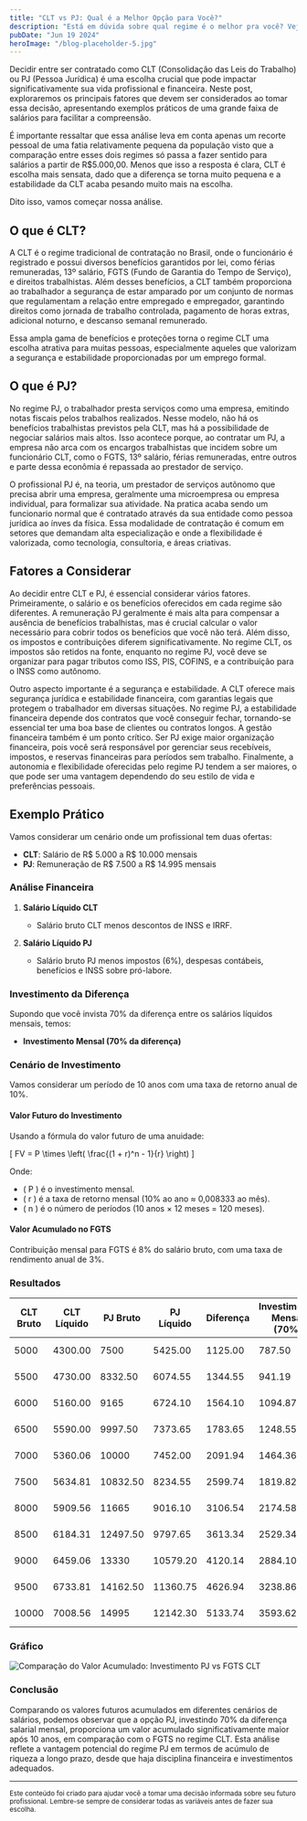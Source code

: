 ```yaml
---
title: "CLT vs PJ: Qual é a Melhor Opção para Você?"
description: "Está em dúvida sobre qual regime é o melhor pra você? Veja alguns detalhes escondidos que talvez não esteja levando em conta."
pubDate: "Jun 19 2024"
heroImage: "/blog-placeholder-5.jpg"
---
```


Decidir entre ser contratado como CLT (Consolidação das Leis do Trabalho) ou PJ (Pessoa Jurídica) é uma escolha crucial que pode impactar significativamente sua vida profissional e financeira. Neste post, exploraremos os principais fatores que devem ser considerados ao tomar essa decisão, apresentando exemplos práticos de uma grande faixa de salários para facilitar a compreensão.

É importante ressaltar que essa análise leva em conta apenas um recorte pessoal de uma fatia relativamente pequena da população visto que a comparação entre esses dois regimes só passa a fazer sentido para salários a partir de R$5.000,00. Menos que isso a resposta é clara, CLT é escolha mais sensata, dado que a diferença se torna muito pequena e a estabilidade da CLT acaba pesando muito mais na escolha.

Dito isso, vamos começar nossa análise.

## O que é CLT?

A CLT é o regime tradicional de contratação no Brasil, onde o funcionário é registrado e possui diversos benefícios garantidos por lei, como férias remuneradas, 13º salário, FGTS (Fundo de Garantia do Tempo de Serviço), e direitos trabalhistas. Além desses benefícios, a CLT também proporciona ao trabalhador a segurança de estar amparado por um conjunto de normas que regulamentam a relação entre empregado e empregador, garantindo direitos como jornada de trabalho controlada, pagamento de horas extras, adicional noturno, e descanso semanal remunerado.

Essa ampla gama de benefícios e proteções torna o regime CLT uma escolha atrativa para muitas pessoas, especialmente aqueles que valorizam a segurança e estabilidade proporcionadas por um emprego formal.

## O que é PJ?

No regime PJ, o trabalhador presta serviços como uma empresa, emitindo notas fiscais pelos trabalhos realizados. Nesse modelo, não há os benefícios trabalhistas previstos pela CLT, mas há a possibilidade de negociar salários mais altos. Isso acontece porque, ao contratar um PJ, a empresa não arca com os encargos trabalhistas que incidem sobre um funcionário CLT, como o FGTS, 13º salário, férias remuneradas, entre outros e parte dessa econômia é repassada ao prestador de serviço.

O profissional PJ é, na teoria, um prestador de serviços autônomo que precisa abrir uma empresa, geralmente uma microempresa ou empresa individual, para formalizar sua atividade. Na pratica acaba sendo um funcionario normal que é contratado através da sua entidade como pessoa jurídica ao ínves da física. Essa modalidade de contratação é comum em setores que demandam alta especialização e onde a flexibilidade é valorizada, como tecnologia, consultoria, e áreas criativas.

## Fatores a Considerar

Ao decidir entre CLT e PJ, é essencial considerar vários fatores. Primeiramente, o salário e os benefícios oferecidos em cada regime são diferentes. A remuneração PJ geralmente é mais alta para compensar a ausência de benefícios trabalhistas, mas é crucial calcular o valor necessário para cobrir todos os benefícios que você não terá. Além disso, os impostos e contribuições diferem significativamente. No regime CLT, os impostos são retidos na fonte, enquanto no regime PJ, você deve se organizar para pagar tributos como ISS, PIS, COFINS, e a contribuição para o INSS como autônomo.

Outro aspecto importante é a segurança e estabilidade. A CLT oferece mais segurança jurídica e estabilidade financeira, com garantias legais que protegem o trabalhador em diversas situações. No regime PJ, a estabilidade financeira depende dos contratos que você conseguir fechar, tornando-se essencial ter uma boa base de clientes ou contratos longos. A gestão financeira também é um ponto crítico. Ser PJ exige maior organização financeira, pois você será responsável por gerenciar seus recebíveis, impostos, e reservas financeiras para períodos sem trabalho. Finalmente, a autonomia e flexibilidade oferecidas pelo regime PJ tendem a ser maiores, o que pode ser uma vantagem dependendo do seu estilo de vida e preferências pessoais.

## Exemplo Prático

Vamos considerar um cenário onde um profissional tem duas ofertas:

- **CLT**: Salário de R$ 5.000 a R$ 10.000 mensais
- **PJ**: Remuneração de R$ 7.500 a R$ 14.995 mensais

### Análise Financeira

1. **Salário Líquido CLT**

   - Salário bruto CLT menos descontos de INSS e IRRF.

2. **Salário Líquido PJ**
   - Salário bruto PJ menos impostos (6%), despesas contábeis, benefícios e INSS sobre pró-labore.

### Investimento da Diferença

Supondo que você invista 70% da diferença entre os salários líquidos mensais, temos:

- **Investimento Mensal (70% da diferença)**

### Cenário de Investimento

Vamos considerar um período de 10 anos com uma taxa de retorno anual de 10%.

#### Valor Futuro do Investimento

Usando a fórmula do valor futuro de uma anuidade:

\[ FV = P \times \left( \frac{(1 + r)^n - 1}{r} \right) \]

Onde:

- \( P \) é o investimento mensal.
- \( r \) é a taxa de retorno mensal (10% ao ano ≈ 0,008333 ao mês).
- \( n \) é o número de períodos (10 anos × 12 meses = 120 meses).

#### Valor Acumulado no FGTS

Contribuição mensal para FGTS é 8% do salário bruto, com uma taxa de rendimento anual de 3%.

### Resultados

| CLT Bruto | CLT Líquido | PJ Bruto | PJ Líquido | Diferença | Investimento Mensal (70%) | Valor Futuro (10 anos) | Valor Acumulado no FGTS |
| --------- | ----------- | -------- | ---------- | --------- | ------------------------- | ---------------------- | ----------------------- |
| 5000      | 4300.00     | 7500     | 5425.00    | 1125.00   | 787.50                    | R$ 155.469,29          | R$ 57.490,00            |
| 5500      | 4730.00     | 8332.50  | 6074.55    | 1344.55   | 941.19                    | R$ 185.847,64          | R$ 63.210,00            |
| 6000      | 5160.00     | 9165     | 6724.10    | 1564.10   | 1094.87                   | R$ 216.225,99          | R$ 68.988,00            |
| 6500      | 5590.00     | 9997.50  | 7373.65    | 1783.65   | 1248.55                   | R$ 246.604,34          | R$ 74.768,00            |
| 7000      | 5360.06     | 10000    | 7452.00    | 2091.94   | 1464.36                   | R$ 288.949,08          | R$ 80.455,48            |
| 7500      | 5634.81     | 10832.50 | 8234.55    | 2599.74   | 1819.82                   | R$ 359.072,58          | R$ 86.160,52            |
| 8000      | 5909.56     | 11665    | 9016.10    | 3106.54   | 2174.58                   | R$ 429.146,94          | R$ 91.865,55            |
| 8500      | 6184.31     | 12497.50 | 9797.65    | 3613.34   | 2529.34                   | R$ 499.221,31          | R$ 97.570,59            |
| 9000      | 6459.06     | 13330    | 10579.20   | 4120.14   | 2884.10                   | R$ 569.295,67          | R$ 103.275,62           |
| 9500      | 6733.81     | 14162.50 | 11360.75   | 4626.94   | 3238.86                   | R$ 639.370,04          | R$ 108.980,66           |
| 10000     | 7008.56     | 14995    | 12142.30   | 5133.74   | 3593.62                   | R$ 709.444,40          | R$ 114.685,70           |

### Gráfico

![Comparação do Valor Acumulado: Investimento PJ vs FGTS CLT](/grafico-comparativo-de-pj-e-clt.png)

### Conclusão

Comparando os valores futuros acumulados em diferentes cenários de salários, podemos observar que a opção PJ, investindo 70% da diferença salarial mensal, proporciona um valor acumulado significativamente maior após 10 anos, em comparação com o FGTS no regime CLT. Esta análise reflete a vantagem potencial do regime PJ em termos de acúmulo de riqueza a longo prazo, desde que haja disciplina financeira e investimentos adequados.

---

<small>Este conteúdo foi criado para ajudar você a tomar uma decisão informada sobre seu futuro profissional. Lembre-se sempre de considerar todas as variáveis antes de fazer sua escolha.</small>
